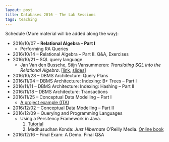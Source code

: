 ```yaml
---
layout: post
title: Databases 2016 – The Lab Sessions
tags: teaching
---
```


Schedule (More material will be added along the way):

* 2016/10/07 – **Relational Algebra – Part I**
    * Performing RA Queries
* 2016/10/14 – Relational Algebra – Part II. Q&A, Exercises
* 2016/10/21 – SQL query language
    * Jan Van den Bussche, Stijn Vansummeren: *Translating SQL into the Relational Algebra*. [[link](http://cs.ulb.ac.be/public/_media/teaching/infoh417/sql2alg_eng.pdf), [slides](http://cs.ulb.ac.be/public/_media/teaching/infoh417/01_-_sql2alg-sol-slides.pdf)]
* 2016/10/28 – DBMS Architecture: Query Plans
* 2016/11/04 – DBMS Architecture: Indexing: B+ Trees – Part I
* 2016/11/11 – DBMS Architecture: Indexing: Hashing – Part II
* 2016/11/18 – DBMS Architecture: Transactions
* 2016/11/25 – Conceptual Data Modelling – Part I
    * [A project example (ITA)](http://jackbergus.alwaysdata.net/dbexample.pdf)
* 2016/12/02 – Conceptual Data Modelling – Part II
* 2016/12/09 – Querying and Programming Languages
    * Using a Persitency Framework in Java.  
        1. [Tutorial](https://github.com/jackbergus/javahibernateexample)
        2. Madhusudhan Konda: *Just Hibernate* O’Reilly Media. [Online book](https://www.safaribooksonline.com/library/view/just-hibernate/9781449334369/)
* 2016/12/16 – Final Exam: A Demo. Final Q&A
